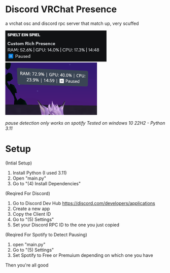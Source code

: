 # Discord VRChat Presence
 a vrchat osc and discord rpc server that match up, very scuffed

 ![alt text](https://github.com/aethefurry/discord-vrchat-presence/blob/main/example/discord.png?raw=true)
 ![alt text](https://github.com/aethefurry/discord-vrchat-presence/blob/main/example/vrc.png?raw=true)

*pause detection only works on spotify*
*Tested on windows 10 22H2 - Python 3.11*

# Setup

(Intial Setup)
1. Install Python (I used 3.11)
2. Open "main.py"
3. Go to "(4) Install Dependencies"

(Reqired For Discord)
1. Go to Discord Dev Hub https://discord.com/developers/applications
2. Create a new app
3. Copy the Client ID
4. Go to "(5) Settings"
5. Set your Discord RPC ID to the one you just copied

(Reqired For Spotify to Detect Pausing)
1. open "main.py"
2. Go to "(5) Settings"
3. Set Spotify to Free or Premuium depending on which one you have

Then you're all good
